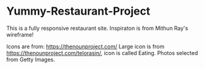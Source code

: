 # Yummy-Restaurant-Project
This is a fully responsive restaurant site. 
Inspiraton is from Mithun Ray's wireframe!

Icons are from: https://thenounproject.com/
Large icon is from https://thenounproject.com/telorasin/, icon is called Eating.
Photos selected from Getty Images.
